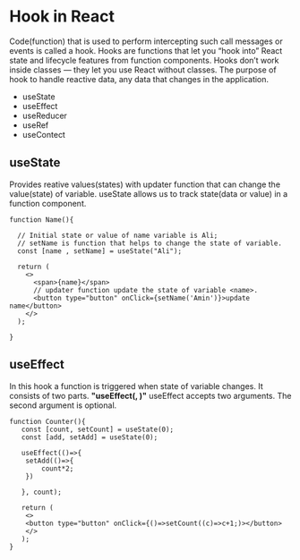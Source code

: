 # Hook in React

Code(function) that is used to perform intercepting such call messages or events is called a hook.
Hooks are functions that let you “hook into” React state and lifecycle features from function components. Hooks don’t work inside classes — they let you use React without classes.
The purpose of hook to handle reactive data, any data that changes in the application.

  - useState
  - useEffect
  - useReducer
  - useRef
  - useContect

## useState

  Provides reative values(states) with updater function that can change the value(state) of variable.
  useState allows us to track state(data or value) in a function component.

  ```
  function Name(){

    // Initial state or value of name variable is Ali;
    // setName is function that helps to change the state of variable.
    const [name , setName] = useState("Ali");

    return (
      <>
        <span>{name}</span>
        // updater function update the state of variable <name>.
        <button type="button" onClick={setName('Amin')}>update name</button>
      </>
    );

  }
  ```

## useEffect

In this hook a function is triggered when state of variable changes. It consists of two parts.
**"useEffect(<function>, <dependency>)"** useEffect accepts two arguments. The second argument is optional.

```
function Counter(){
   const [count, setCount] = useState(0);
   const [add, setAdd] = useState(0);

   useEffect(()=>{
    setAdd(()=>{
        count*2;
    })

   }, count);

   return (
    <>
    <button type="button" onClick={()=>setCount((c)=>c+1;)></button>
    </>
   );
}

```
